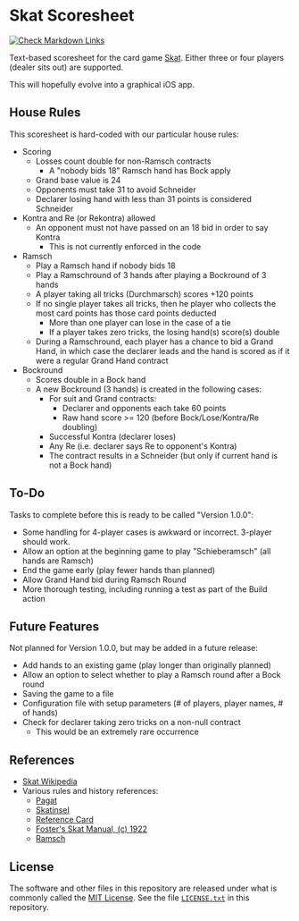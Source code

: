 # Skat Scoresheet

[![Check Markdown Links](https://github.com/Andy4495/skat-scoresheet/actions/workflows/check-links.yml/badge.svg)](https://github.com/Andy4495/skat-scoresheet/actions/workflows/check-links.yml)

Text-based scoresheet for the card game [Skat][1]. Either three or four players (dealer sits out) are supported.

This will hopefully evolve into a graphical iOS app.

## House Rules

This scoresheet is hard-coded with our particular house rules:

- Scoring
  - Losses count double for non-Ramsch contracts
    - A "nobody bids 18" Ramsch hand has Bock apply
  - Grand base value is 24
  - Opponents must take 31 to avoid Schneider
  - Declarer losing hand with less than 31 points is considered Schneider
- Kontra and Re (or Rekontra) allowed
  - An opponent must not have passed on an 18 bid in order to say Kontra
    - This is not currently enforced in the code
- Ramsch
  - Play a Ramsch hand if nobody bids 18
  - Play a Ramschround of 3 hands after playing a Bockround of 3 hands
  - A player taking all tricks (Durchmarsch) scores +120 points
  - If no single player takes all tricks, then he player who collects the most card points has those card points deducted
    - More than one player can lose in the case of a tie
    - If a player takes zero tricks, the losing hand(s) score(s) double
  - During a Ramschround, each player has a chance to bid a Grand Hand, in which case the declarer leads and the hand is scored as if it were a regular Grand Hand contract
- Bockround
  - Scores double in a Bock hand
  - A new Bockround (3 hands) is created in the following cases:
    - For suit and Grand contracts:
      - Declarer and opponents each take 60 points
      - Raw hand score >= 120 (before Bock/Lose/Kontra/Re doubling)
    - Successful Kontra (declarer loses)
    - Any Re (i.e. declarer says Re to opponent's Kontra)
    - The contract results in a Schneider (but only if current hand is not a Bock hand)

## To-Do

Tasks to complete before this is ready to be called "Version 1.0.0":

- Some handling for 4-player cases is awkward or incorrect. 3-player should work.
- Allow an option at the beginning game to play "Schieberamsch" (all hands are Ramsch)
- End the game early (play fewer hands than planned)
- Allow Grand Hand bid during Ramsch Round
- More thorough testing, including running a test as part of the Build action

## Future Features

Not planned for Version 1.0.0, but may be added in a future release:

- Add hands to an existing game (play longer than originally planned)
- Allow an option to select whether to play a Ramsch round after a Bock round
- Saving the game to a file
- Configuration file with setup parameters (# of players, player names, # of hands)
- Check for declarer taking zero tricks on a non-null contract
  - This would be an extremely rare occurrence

## References

- [Skat Wikipedia][1]
- Various rules and history references:
  - [Pagat][2]
  - [Skatinsel][3]
  - [Reference Card][4]
  - [Foster's Skat Manual, (c) 1922][5]
  - [Ramsch][6]

## License

The software and other files in this repository are released under what is commonly called the [MIT License][100]. See the file [`LICENSE.txt`][101] in this repository.

[1]: https://en.wikipedia.org/wiki/Skat_(card_game)
[2]: https://www.pagat.com/schafkopf/skat.html
[3]: https://www.skatinsel.academy/en/how-to-skat/rules
[4]: https://skatgame.net/intro/Reference2.pdf
[5]: https://www.fadedpage.com/link.php?file=20090109-a5.pdf
[6]: https://www.pagat.com/schafkopf/sramsch.html
[100]: https://choosealicense.com/licenses/mit/
[101]: ./LICENSE.txt
[//]: # ([200]: https://github.com/Andy4495/skat-scoresheet)

[//]: # (This is a way to hack a comment in Markdown. This will not be displayed when rendered.)
